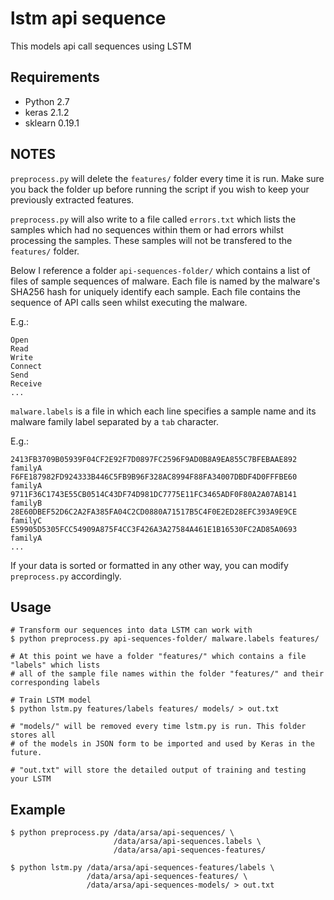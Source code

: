 # lstm api sequence

This models api call sequences using LSTM

## Requirements
  * Python 2.7
  * keras 2.1.2
  * sklearn 0.19.1

## NOTES
`preprocess.py` will delete the `features/` folder every time it is
run. Make sure you back the folder up before running the script
if you wish to keep your previously extracted features.

`preprocess.py` will also write to a file called `errors.txt` which lists the samples
which had no sequences within them or had errors whilst processing the samples.
These samples will not be transfered to the `features/` folder.

Below I reference a folder `api-sequences-folder/` which contains a list of files
of sample sequences of malware. Each file is named by the malware's SHA256 hash
for uniquely identify each sample. Each file contains the sequence of API calls
seen whilst executing the malware.

E.g.:
```
Open
Read
Write
Connect
Send
Receive
...
```

`malware.labels` is a file in which each line specifies a sample name and its
malware family label separated by a `tab` character.

E.g.:
```
2413FB3709B05939F04CF2E92F7D0897FC2596F9AD0B8A9EA855C7BFEBAAE892    familyA
F6FE187982FD924333B446C5FB9B96F328AC8994F88FA34007DBDF4D0FFFBE60    familyA
9711F36C1743E55CB0514C43DF74D981DC7775E11FC3465ADF0F80A2A07AB141    familyB
28E60DBEF52D6C2A2FA385FA04C2CD0880A71517B5C4F0E2ED28EFC393A9E9CE    familyC
E59905D5305FCC54909A875F4CC3F426A3A27584A461E1B16530FC2AD85A0693    familyA
...
```

If your data is sorted or formatted in any other way, you can modify `preprocess.py`
accordingly.

## Usage
```
# Transform our sequences into data LSTM can work with
$ python preprocess.py api-sequences-folder/ malware.labels features/

# At this point we have a folder "features/" which contains a file "labels" which lists
# all of the sample file names within the folder "features/" and their corresponding labels

# Train LSTM model
$ python lstm.py features/labels features/ models/ > out.txt

# "models/" will be removed every time lstm.py is run. This folder stores all
# of the models in JSON form to be imported and used by Keras in the future.

# "out.txt" will store the detailed output of training and testing your LSTM
```

## Example
```
$ python preprocess.py /data/arsa/api-sequences/ \
                       /data/arsa/api-sequences.labels \
                       /data/arsa/api-sequences-features/

$ python lstm.py /data/arsa/api-sequences-features/labels \
                 /data/arsa/api-sequences-features/ \
                 /data/arsa/api-sequences-models/ > out.txt
```
